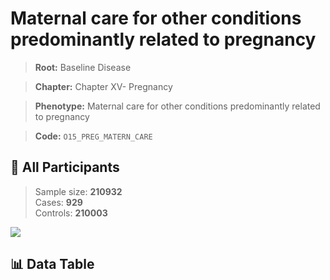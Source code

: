 # Maternal care for other conditions predominantly related to pregnancy

> **Root:** Baseline Disease  

> **Chapter:** Chapter XV- Pregnancy  

> **Phenotype:** Maternal care for other conditions predominantly related to pregnancy  

> **Code:** `O15_PREG_MATERN_CARE`

## 🧪 All Participants  
> Sample size: **210932**  
> Cases: **929**  
> Controls: **210003**
<img src="/Sensitive/Figures/ALL/Baseline/O15_PREG_MATERN_CARE.png"/>

## 📊 Data Table
<CsvTableMRF src="/Sensitive/Data/ALL/Baseline/LG_O15_PREG_MATERN_CARE.csv"/>

